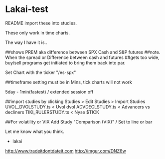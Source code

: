 # Lakai-test
README
import these into studies.  

These only work in time charts. 


The way I have it is..

##shows PREM aka difference between SPX Cash and S&P futures 
##note. When the spread or Difference between cash and futures
##gets too wide, buy/sell programs get initiated to bring them back into par.

Set Chart with the ticker  "/es-spx"

##timeframe setting must be in Mins, tick charts will not work

5day - 1min(fastest) / extended session off

##import studies by clicking Studies > Edit Studies > Import Studies
UVOL_DVOLSTUDY.ts  < Uvol dvol
ADVDECLSTUDY.ts   <  Advancers vs decliners
TIKI_RULERSTUDY.ts   <  Nyse $TICK

##For volatility or VIX 
Add Study "Comparison (VIX)" / Set to line or bar

Let me know what you think.  

- lakai

http://www.tradeitdontdateit.com
http://imgur.com/DNZ6w
